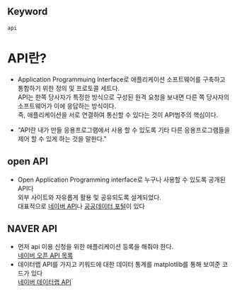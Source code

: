## Keyword
`api`


# API란?
- Application Programmuing Interface로 애플리케이션 소프트웨어를 구축하고 통합하기 위한 정의 및 프로토콜 세트다.  
API는 한쪽 당사자가 특정한 방식으로 구성된 원격 요청을 보내면 다른 쪽 당사자의   
소프트웨어가 이에 응답하는 방식이다.  
즉, 애플리케이션을 서로 연결하여 통신할 수 있다는 것이 API범주의 핵심이다.    
  
- "API란 내가 만들 응용프로그램에서 사용 할 수 있도록 기타 다른 응용프로그램들을 제어 할 수 있게 하는 것을 말한다."



## open API
 - Open Application Programming interface로 누구나 사용할 수 있도록 공개된 API다  
 외부 사이트와 자유롭게 활용 및 공유되도록 설계되었다.  
 대표적으로 [네이버 API](https://developers.naver.com/main/)나 [공공데이터 포털](https://www.data.go.kr/)이 있다


 ## NAVER API
  - 먼저 api 이용 신청을 위한 애플리케이션 등록을 해줘야 한다.  
  [네이버 오픈 API 목록](https://developers.naver.com/products/intro/plan/plan.md)  
  - 데이터랩 API를 가지고 키워드에 대한 데이터 통계를 matplotlib를 통해 보여준 코드가 있다  
  [네이버 데이터랩 API](https://github.com/sktkddn777/naver_api)

